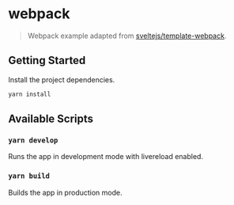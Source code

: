 # webpack

> Webpack example adapted from [sveltejs/template-webpack](https://github.com/sveltejs/template-webpack).

## Getting Started

Install the project dependencies.

```bash
yarn install
```

## Available Scripts

### `yarn develop`

Runs the app in development mode with livereload enabled.

### `yarn build`

Builds the app in production mode.
